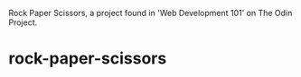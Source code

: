 

Rock Paper Scissors, a project found in 'Web Development 101' on The Odin Project.
# rock-paper-scissors
